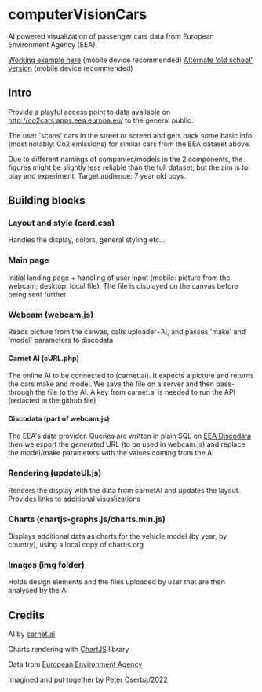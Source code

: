 # computerVisionCars
AI powered visualization of passenger cars data from European Environment Agency (EEA). 

[Working example here](https://darwah-group.com/computerVision) (mobile device recommended)
[Alternate 'old school' version](https://darwah-group.com/GoCard) (mobile device recommended)

## Intro
Provide a playful access point to data available on http://co2cars.apps.eea.europa.eu/ to the general public. 

The user 'scans' cars in the street or screen and gets back some basic info (most notably: Co2 emissions) for similar cars from the EEA dataset above.

Due to different namings of companies/models in the 2 components, the figures might be slightly less reliable than the full dataset, but the aim is to play and experiment. Target audience: 7 year old boys.

## Building blocks
### Layout and style (card.css)
Handles the display, colors, general styling etc...
### Main page
Initial landing page + handling of user input (mobile: picture from the webcam; desktop: local file). The file is displayed on the canvas before being sent further.
### Webcam (webcam.js)
Reads picture from the canvas, calls uploader+AI, and passes 'make' and 'model' parameters to discodata
  #### Carnet AI (cURL.php)
  The online AI to be connected to (carnet.ai). It expects a picture and returns the cars make and model. 
  We save the file on a server and then pass-through the file to the AI. A key from carnet.ai is needed to run the API (redacted in the github file)
  #### Discodata (part of webcam.js)
  The EEA's data provider. Queries are written in plain SQL on [EEA Discodata](https://discodata.eea.europa.eu/) then we export the generated URL (to be used in webcam.js) and replace    the model/make parameters with the values coming from the AI
### Rendering (updateUI.js)
Renders the display with the data from carnetAI and updates the layout. Provides links to additional visualizations
### Charts (chartjs-graphs.js/charts.min.js)
Displays additional data as charts for the vehicle model (by year, by country), using a local copy of chartjs.org
### Images (img folder)
Holds design elements and the files uploaded by user that are then analysed by the AI
## Credits
AI by [carnet.ai](https://carnet.ai)

Charts rendering with [ChartJS](http://www.chartjs.org) library

Data from [European Environment Agency](http://www.eea.europa.eu)

Imagined and put together by [Peter Cserba](https://www.darwah-group.com/)/2022 
